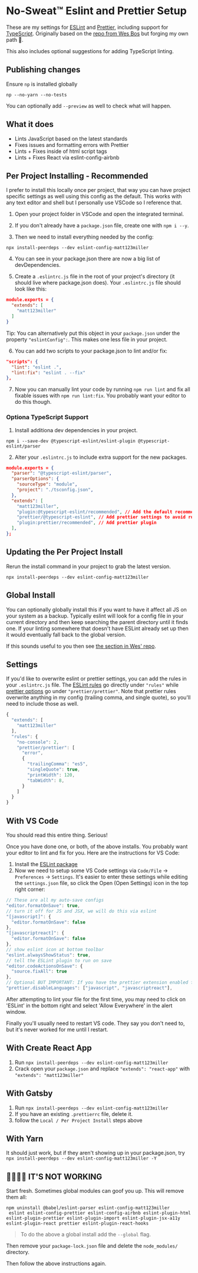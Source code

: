 # No-Sweat™ Eslint and Prettier Setup

These are my settings for [ESLint](https://eslint.org/) and [Prettier](https://prettier.io/), including support for [TypeScript](https://www.typescriptlang.org/). Originally based on the [repo from Wes Bos](https://github.com/wesbos/eslint-config-wesbos) but forging my own path 🚀.

This also includes optional suggestions for adding TypeScript linting.

## Publishing changes

Ensure `np` is installed globally

`np --no-yarn --no-tests`

You can optionally add `--preview` as well to check what will happen.

## What it does

- Lints JavaScript based on the latest standards
- Fixes issues and formatting errors with Prettier
- Lints + Fixes inside of html script tags
- Lints + Fixes React via eslint-config-airbnb

## Per Project Installing - Recommended

I prefer to install this locally once per project, that way you can have project specific settings as well using this config as the default. This works with any text editor and shell but I personally use VSCode so I reference that.

1. Open your project folder in VSCode and open the integrated terminal.

2. If you don't already have a `package.json` file, create one with `npm i --y`.

3. Then we need to install everything needed by the config:

```
npx install-peerdeps --dev eslint-config-matt123miller
```

4. You can see in your package.json there are now a big list of devDependencies.

5. Create a `.eslintrc.js` file in the root of your project's directory (it should live where package.json does). Your `.eslintrc.js` file should look like this:

```json
module.exports = {
  "extends": [
    "matt123miller"
  ]
}
```

Tip: You can alternatively put this object in your `package.json` under the property `"eslintConfig":`. This makes one less file in your project.

6. You can add two scripts to your package.json to lint and/or fix:

```json
"scripts": {
  "lint": "eslint .",
  "lint:fix": "eslint . --fix"
},
```

7. Now you can manually lint your code by running `npm run lint` and fix all fixable issues with `npm run lint:fix`. You probably want your editor to do this though.

### Optiona TypeScript Support

1. Install additiona dev dependencies in your project.

```
npm i --save-dev @typescript-eslint/eslint-plugin @typescript-eslint/parser
```

2. Alter your `.eslintrc.js` to include extra support for the new packages.

```json
module.exports = {
  "parser": "@typescript-eslint/parser",
  "parserOptions": {
    "sourceType": "module",
    "project": "./tsconfig.json",
  },
  "extends": [
    "matt123miller",
    "plugin:@typescript-eslint/recommended", // Add the default recommendations @typescript-eslint/eslint-plugin
    "prettier/@typescript-eslint", // Add prettier settings to avoid rules conflicts @typescript-eslint/eslint-plugin
    "plugin:prettier/recommended", // Add prettier plugin
  ],
};
```

## Updating the Per Project Install

Rerun the install command in your project to grab the latest version.

`npx install-peerdeps --dev eslint-config-matt123miller`

## Global Install

You can optionally globally install this if you want to have it affect all JS on your system as a backup. Typically eslint will look for a config file in your current directory and then keep searching the parent directory until it finds one. If your linting somewhere that doesn't have ESLint already set up then it would eventually fall back to the global version.

If this sounds useful to you then see [the section in Wes' repo](https://github.com/wesbos/eslint-config-wesbos#global-install).

## Settings

If you'd like to overwrite eslint or prettier settings, you can add the rules in your `.eslintrc.js` file. The [ESLint rules](https://eslint.org/docs/rules/) go directly under `"rules"` while [prettier options](https://prettier.io/docs/en/options.html) go under `"prettier/prettier"`. Note that prettier rules overwrite anything in my config (trailing comma, and single quote), so you'll need to include those as well.

```js
{
  "extends": [
    "matt123miller"
  ],
  "rules": {
    "no-console": 2,
    "prettier/prettier": [
      "error",
      {
        "trailingComma": "es5",
        "singleQuote": true,
        "printWidth": 120,
        "tabWidth": 8,
      }
    ]
  }
}
```

## With VS Code

You should read this entire thing. Serious!

Once you have done one, or both, of the above installs. You probably want your editor to lint and fix for you. Here are the instructions for VS Code:

1. Install the [ESLint package](https://marketplace.visualstudio.com/items?itemName=dbaeumer.vscode-eslint)
2. Now we need to setup some VS Code settings via `Code/File` → `Preferences` → `Settings`. It's easier to enter these settings while editing the `settings.json` file, so click the Open (Open Settings) icon in the top right corner:

```js
// These are all my auto-save configs
"editor.formatOnSave": true,
// turn it off for JS and JSX, we will do this via eslint
"[javascript]": {
  "editor.formatOnSave": false
},
"[javascriptreact]": {
  "editor.formatOnSave": false
},
// show eslint icon at bottom toolbar
"eslint.alwaysShowStatus": true,
// tell the ESLint plugin to run on save
"editor.codeActionsOnSave": {
  "source.fixAll": true
},
// Optional BUT IMPORTANT: If you have the prettier extension enabled for other languages like CSS and HTML, turn it off for JS since we are doing it through Eslint already
"prettier.disableLanguages": ["javascript", "javascriptreact"],
```

After attempting to lint your file for the first time, you may need to click on 'ESLint' in the bottom right and select 'Allow Everywhere' in the alert window.

Finally you'll usually need to restart VS code. They say you don't need to, but it's never worked for me until I restart.

## With Create React App

1. Run `npx install-peerdeps --dev eslint-config-matt123miller`
1. Crack open your `package.json` and replace `"extends": "react-app"` with `"extends": "matt123miller"`

## With Gatsby

1. Run `npx install-peerdeps --dev eslint-config-matt123miller`
1. If you have an existing `.prettierrc` file, delete it.
1. follow the `Local / Per Project Install` steps above

## With Yarn

It should just work, but if they aren't showing up in your package.json, try `npx install-peerdeps --dev eslint-config-matt123miller -Y`

## 🤬🤬🤬🤬 IT'S NOT WORKING

Start fresh. Sometimes global modules can goof you up. This will remove them all:

```
npm uninstall @babel/eslint-parser eslint-config-matt123miller
 eslint eslint-config-prettier eslint-config-airbnb eslint-plugin-html eslint-plugin-prettier eslint-plugin-import eslint-plugin-jsx-a11y eslint-plugin-react prettier eslint-plugin-react-hooks
```

> To do the above a global install add the `--global` flag.

Then remove your `package-lock.json` file and delete the `node_modules/` directory.

Then follow the above instructions again.
